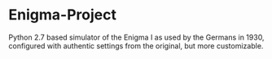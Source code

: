 # Enigma-Project
Python 2.7 based simulator of the Enigma I as used by the Germans in 1930, configured with authentic settings from the original, but more customizable.
